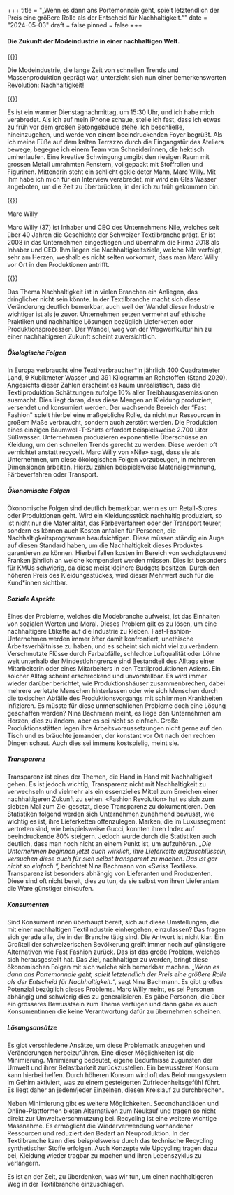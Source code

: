 +++
title = "„Wenn es dann ans Portemonnaie geht, spielt letztendlich der Preis eine größere Rolle als der Entscheid für Nachhaltigkeit.“"
date = "2024-05-03"
draft = false
pinned = false
+++
#### Die Zukunft der Modeindustrie in einer nachhaltigen Welt.

{{<lead>}} 

Die Modeindustrie, die lange Zeit von schnellen Trends und Massenproduktion geprägt war, unterzieht sich nun einer bemerkenswerten Revolution: Nachhaltigkeit!

{{</lead>}} 

Es ist ein warmer Dienstagnachmittag, um 15:30 Uhr, und ich habe mich verabredet. Als ich auf mein iPhone schaue, stelle ich fest, dass ich etwas zu früh vor dem großen Betongebäude stehe. Ich beschließe, hineinzugehen, und werde von einem beeindruckenden Foyer begrüßt. Als ich meine Füße auf dem kalten Terrazzo durch die Eingangstür des Ateliers bewege, begegne ich einem Team von Schneiderinnen, die hektisch umherlaufen. Eine kreative Schwingung umgibt den riesigen Raum mit grossen Metall umrahmten Fenstern, vollgepackt mit Stoffrollen und Figurinen. Mittendrin steht ein schlicht gekleideter Mann, Marc Willy. Mit ihm habe ich mich für ein Interview verabredet, mir wird ein Glas Wasser angeboten, um die Zeit zu überbrücken, in der ich zu früh gekommen bin.

{{<box>}}
 
Marc Willy 

Marc Willy (37) ist Inhaber und CEO des Unternehmens Nile, welches seit über 40 Jahren die Geschichte der Schweizer Textilbranche prägt. Er ist 2008 in das Unternehmen eingestiegen und übernahm die Firma 2018 als Inhaber und CEO. Ihm liegen die Nachhaltigkeitsziele, welche Nile verfolgt, sehr am Herzen, weshalb es nicht selten vorkommt, dass man Marc Willy vor Ort in den Produktionen antrifft.

{{</box>}} 

Das Thema Nachhaltigkeit ist in vielen Branchen ein Anliegen, das dringlicher nicht sein könnte. In der Textilbranche macht sich diese Veränderung deutlich bemerkbar, auch weil der Wandel dieser Industrie wichtiger ist als je zuvor. Unternehmen setzen vermehrt auf ethische Praktiken und nachhaltige Lösungen bezüglich Lieferketten oder Produktionsprozessen. Der Wandel, weg von der Wegwerfkultur hin zu einer nachhaltigeren Zukunft scheint zuversichtlich.

##### Ökologische Folgen

In Europa verbraucht eine Textilverbraucher*in jährlich 400 Quadratmeter Land, 9 Kubikmeter Wasser und 391 Kilogramm an Rohstoffen (Stand 2020). Angesichts dieser Zahlen erscheint es kaum unrealistisch, dass die Textilproduktion Schätzungen zufolge 10% aller Treibhausgasemissionen ausmacht. Dies liegt daran, dass diese Mengen an Kleidung produziert, versendet und konsumiert werden. Der wachsende Bereich der “Fast Fashion" spielt hierbei eine maßgebliche Rolle, da nicht nur Ressourcen in großem Maße verbraucht, sondern auch zerstört werden. Die Produktion eines einzigen Baumwoll-T-Shirts erfordert beispielsweise 2.700 Liter Süßwasser. Unternehmen produzieren exponentielle Überschüsse an Kleidung, um den schnellen Trends gerecht zu werden. Diese werden oft vernichtet anstatt recycelt. Marc Willy von «Nile» sagt, dass sie als Unternehmen, um diese ökologischen Folgen vorzubeugen, in mehreren Dimensionen arbeiten. Hierzu zählen beispielsweise Materialgewinnung, Färbeverfahren oder Transport.

##### Ökonomische Folgen

Ökonomische Folgen sind deutlich bemerkbar, wenn es um Retail-Stores oder Produktionen geht. Wird ein Kleidungsstück nachhaltig produziert, so ist nicht nur die Materialität, das Färbeverfahren oder der Transport teurer, sondern es können auch Kosten anfallen für Personen, die Nachhaltigkeitsprogramme beaufsichtigen. Diese müssen ständig ein Auge auf diesen Standard haben, um die Nachhaltigkeit dieses Produktes garantieren zu können.
Hierbei fallen kosten im Bereich von sechzigtausend Franken jährlich an welche kompensiert werden müssen. Dies ist besonders für KMUs schwierig, da diese meist kleinere Budgets besitzen. Durch den höheren Preis des Kleidungsstückes, wird dieser Mehrwert auch für die Kund*innen sichtbar.

##### Soziale Aspekte

Eines der Probleme, welches die Modebranche aufweist, ist das Einhalten von sozialen Werten und Moral. Dieses Problem gilt es zu lösen, um eine nachhaltigere Etikette auf die Industrie zu kleben. Fast-Fashion-Unternehmen werden immer öfter damit konfrontiert, unethische Arbeitsverhältnisse zu haben, und es scheint sich nicht viel zu verändern. Verschmutzte Flüsse durch Farbabfälle, schlechte Luftqualität oder Löhne weit unterhalb der Mindestlohngrenze sind Bestandteil des Alltags einer Mitarbeiterin oder eines Mitarbeiters in den Textilproduktionen Asiens. Ein solcher Alltag scheint erschreckend und unvorstellbar. Es wird immer wieder darüber berichtet, wie Produktionshäuser zusammenbrechen, dabei mehrere verletzte Menschen hinterlassen oder wie sich Menschen durch die toxischen Abfälle des Produktionsvorgangs mit schlimmen Krankheiten infizieren. Es müsste für diese unmenschlichen Probleme doch eine Lösung geschaffen werden?
Nina Bachmann meint, es liege den Unternehmen am Herzen, dies zu ändern, aber es sei nicht so einfach. Große Produktionsstätten legen ihre Arbeitsvoraussetzungen nicht gerne auf den Tisch und es bräuchte jemanden, der konstant vor Ort nach den rechten Dingen schaut. Auch dies sei immens kostspielig, meint sie. 

##### Transparenz

Transparenz ist eines der Themen, die Hand in Hand mit Nachhaltigkeit gehen. Es ist jedoch wichtig, Transparenz nicht mit Nachhaltigkeit zu verwechseln und vielmehr als ein essenzielles Mittel zum Erreichen einer nachhaltigeren Zukunft zu sehen. «Fashion Revolution» hat es sich zum siebten Mal zum Ziel gesetzt, diese Transparenz zu dokumentieren. Den Statistiken folgend werden sich Unternehmen zunehmend bewusst, wie wichtig es ist, ihre Lieferketten offenzulegen. Marken, die im Luxussegment vertreten sind, wie beispielsweise Gucci, konnten ihren Index auf beeindruckende 80% steigern. Jedoch wurde durch die Statistiken auch deutlich, dass man noch nicht an einem Punkt ist, um aufzuhören. *„Die Unternehmen beginnen jetzt auch wirklich, ihre Lieferkette aufzuschlüsseln, versuchen diese auch für sich selbst transparent zu machen. Das ist gar nicht so einfach.“,* berichtet Nina Bachmann von «Swiss Textiles». Transparenz ist besonders abhängig von Lieferanten und Produzenten. Diese sind oft nicht bereit, dies zu tun, da sie selbst von ihren Lieferanten die Ware günstiger einkaufen.  

##### Konsumenten

Sind Konsument innen überhaupt bereit, sich auf diese Umstellungen, die mit einer nachhaltigen Textilindustrie einhergehen, einzulassen? Das fragen sich gerade alle, die in der Branche tätig sind. Die Antwort ist nicht klar. Ein Großteil der schweizerischen Bevölkerung greift immer noch auf günstigere Alternativen wie Fast Fashion zurück. Das ist das große Problem, welches sich herausgestellt hat. Das Ziel, nachhaltiger zu werden, bringt diese ökonomischen Folgen mit sich welche sich bemerkbar machen. *„Wenn es dann ans Portemonnaie geht, spielt letztendlich der Preis eine größere Rolle als der Entscheid für Nachhaltigkeit.“,* sagt Nina Bachmann. Es gibt großes Potenzial bezüglich dieses Problems. Marc Willy meint, es sei Personen abhängig und schwierig dies zu generalisieren. Es gäbe Personen, die über ein grösseres Bewusstsein zum Thema verfügen und dann gäbe es auch Konsumentinnen die keine Verantwortung dafür zu übernehmen scheinen.

##### Lösungsansätze

Es gibt verschiedene Ansätze, um diese Problematik anzugehen und Veränderungen herbeizuführen. Eine dieser Möglichkeiten ist die Minimierung. Minimierung bedeutet, eigene Bedürfnisse zugunsten der Umwelt und ihrer Belastbarkeit zurückzustellen. Ein bewussterer Konsum kann hierbei helfen. Durch höheren Konsum wird oft das Belohnungssystem im Gehirn aktiviert, was zu einem gesteigerten Zufriedenheitsgefühl führt. Es liegt daher an jedem/jeder Einzelnen, diesen Kreislauf zu durchbrechen.

Neben Minimierung gibt es weitere Möglichkeiten. Secondhandläden und Online-Plattformen bieten Alternativen zum Neukauf und tragen so nicht direkt zur Umweltverschmutzung bei. Recycling ist eine weitere wichtige Massnahme. Es ermöglicht die Wiederverwendung vorhandener Ressourcen und reduziert den Bedarf an Neuproduktion. In der Textilbranche kann dies beispielsweise durch das technische Recycling synthetischer Stoffe erfolgen. Auch Konzepte wie Upcycling tragen dazu bei, Kleidung wieder tragbar zu machen und ihren Lebenszyklus zu verlängern. 

Es ist an der Zeit, zu überdenken, was wir tun, um einen nachhaltigeren Weg in der Textilbranche einzuschlagen.